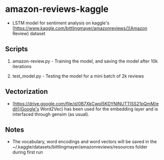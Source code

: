 

# amazon-reviews-kaggle

* LSTM model for sentiment analysis on kaggle's [https://www.kaggle.com/bittlingmayer/amazonreviews/](Amazon Review) dataset

## Scripts

1. amazon-review.py - Training the model, and saving the model after 10k iterations

2. test_model.py - Testing the model for a mini batch of 2k reviews

## Vectorization 

* [https://drive.google.com/file/d/0B7XkCwpI5KDYNlNUTTlSS21pQmM/edit](Google's Word2Vec) has been used for the embedding layer and is interfaced through gensim (as usual).

## Notes

* The vocabulary, word encodings and word vectors will be saved in the ~/.kaggle/datasets/bittlingmayer/amazonreviews/resources folder during first run



